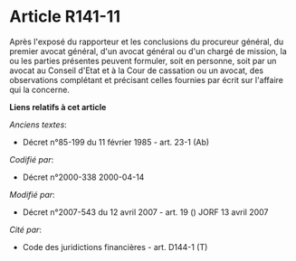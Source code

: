 # Article R141-11

Après l'exposé du rapporteur et les conclusions du procureur général, du premier avocat général, d'un avocat général ou d'un
chargé de mission, la ou les parties présentes peuvent formuler, soit en personne, soit par un avocat au Conseil d'Etat et à
la Cour de cassation ou un avocat, des observations complétant et précisant celles fournies par écrit sur l'affaire qui la
concerne.

**Liens relatifs à cet article**

_Anciens textes_:

  - Décret n°85-199 du 11 février 1985 - art. 23-1 (Ab)

_Codifié par_:

  - Décret n°2000-338 2000-04-14

_Modifié par_:

  - Décret n°2007-543 du 12 avril 2007 - art. 19 () JORF 13 avril 2007

_Cité par_:

  - Code des juridictions financières - art. D144-1 (T)
